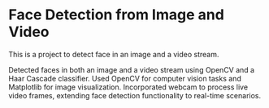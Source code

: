 # Face Detection from Image and Video
This is a project to detect face in an image and a video stream.

Detected faces in both an image and a video stream using OpenCV and a Haar Cascade classifier. Used OpenCV for computer vision tasks and Matplotlib for image visualization.
Incorporated webcam to process live video frames, extending face detection functionality to real-time scenarios.
